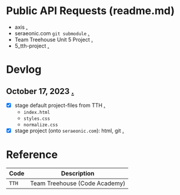 
# Public API Requests (readme.md)
- axis                                                                                             [.](#author)
- seraeonic.com `git submodule`                                                                    [.](#description)
- Team Treehouse Unit 5 Project                                                                    [.](#category)
- 5_tth-project                                                                                    [.](#codename)

# Devlog

## October 17, 2023                                                                                [.](#20231017)
- [x] stage default project-files from TTH                                                         [.](#commit-description)
   - `index.html`
   - `styles.css`
   - `normalize.css`
- [x] stage project (onto `seraeonic.com`): html, git                                              [.](#commit-description)

# Reference
| Code         | Description                      |
| ------------ | -------------------------------- |
| `TTH`        | Team Treehouse (Code Academy)    |

